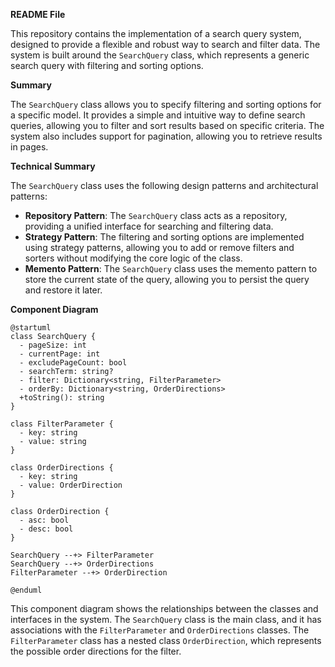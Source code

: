 **README File**

This repository contains the implementation of a search query system, designed to provide a flexible and robust way to search and filter data. The system is built around the `SearchQuery` class, which represents a generic search query with filtering and sorting options.

**Summary**

The `SearchQuery` class allows you to specify filtering and sorting options for a specific model. It provides a simple and intuitive way to define search queries, allowing you to filter and sort results based on specific criteria. The system also includes support for pagination, allowing you to retrieve results in pages.

**Technical Summary**

The `SearchQuery` class uses the following design patterns and architectural patterns:

* **Repository Pattern**: The `SearchQuery` class acts as a repository, providing a unified interface for searching and filtering data.
* **Strategy Pattern**: The filtering and sorting options are implemented using strategy patterns, allowing you to add or remove filters and sorters without modifying the core logic of the class.
* **Memento Pattern**: The `SearchQuery` class uses the memento pattern to store the current state of the query, allowing you to persist the query and restore it later.

**Component Diagram**

```plantuml
@startuml
class SearchQuery {
  - pageSize: int
  - currentPage: int
  - excludePageCount: bool
  - searchTerm: string?
  - filter: Dictionary<string, FilterParameter>
  - orderBy: Dictionary<string, OrderDirections>
  +toString(): string
}

class FilterParameter {
  - key: string
  - value: string
}

class OrderDirections {
  - key: string
  - value: OrderDirection
}

class OrderDirection {
  - asc: bool
  - desc: bool
}

SearchQuery --+> FilterParameter
SearchQuery --+> OrderDirections
FilterParameter --+> OrderDirection

@enduml
```

This component diagram shows the relationships between the classes and interfaces in the system. The `SearchQuery` class is the main class, and it has associations with the `FilterParameter` and `OrderDirections` classes. The `FilterParameter` class has a nested class `OrderDirection`, which represents the possible order directions for the filter.